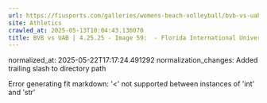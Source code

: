 ```yaml
---
url: https://fiusports.com/galleries/womens-beach-volleyball/bvb-vs-uab-4-25-25/image-59/357/62858/
site: Athletics
crawled_at: 2025-05-13T10:04:43.136070
title: BVB vs UAB | 4.25.25 - Image 59:  - Florida International University
---
```

normalized_at: 2025-05-22T17:17:24.491292
normalization_changes: Added trailing slash to directory path

Error generating fit markdown: '<' not supported between instances of 'int' and 'str'